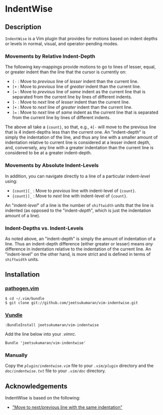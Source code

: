 # IndentWise

## Description

`IndentWise` is a Vim plugin that provides for motions based on indent depths
or levels in normal, visual, and operator-pending modes.

### Movements by Relative Indent-Depth

The following key-mappings provide motions to go to lines of lesser, equal, or
greater indent than the line that the cursor is currently on:

- `[-`  : Move to *previous* line of *lesser* indent than the current line.
- `[+`  : Move to *previous* line of *greater* indent than the current line.
- `[=`  : Move to *previous* line of *same* indent as the current line that
          is separated from the current line by lines of different indents.
- `]-`  : Move to *next* line of *lesser* indent than the current line.
- `]+`  : Move to *next* line of *greater* indent than the current line.
- `]=`  : Move to *next* line of *same* indent as the current line that
          is separated from the current line by lines of different indents.

The above all take a `{count}`, so that, e.g., ``4[-`` will move to the
previous line that is 4 indent-depths less than the current one. An
"indent-depth" is simply the indentation of the line, and thus any line with a
smaller amount of indentation relative to current line is considered at a
lesser indent depth, and, conversely, any line with a greater indentation than
the current line is considered to be at a greater indent-depth.

### Movements by Absolute Indent-Levels

In addition, you can navigate directly to a line of a particular indent-*level*
using:

- `{count}[_`  : Move to *previous* line with indent-level of `{count}`.
- `{count}]_`  : Move to *next* line with indent-level of `{count}`.

An "indent-*level*" of a line is the number of ``shiftwidth`` units that the
line is indented (as opposed to the "indent-*depth*", which is just the
indentation amount of a line).

### Indent-Depths vs. Indent-Levels

As noted above, an "indent-depth" is simply the amount of indentation of a
line. Thus an indent-depth difference (either greater or lesser) means *any*
difference in indentation relative to the indentation of the current line. An
"indent-level" on the other hand, is more strict and is defined in terms of
``shiftwidth`` units.

## Installation

### [pathogen.vim](https://github.com/tpope/vim-pathogen)

    $ cd ~/.vim/bundle
    $ git clone git://github.com/jeetsukumaran/vim-indentwise.git


### [Vundle](https://github.com/gmarik/vundle.git)

    :BundleInstall jeetsukumaran/vim-indentwise

Add the line below into your _.vimrc_.

    Bundle 'jeetsukumaran/vim-indentwise'

### Manually

Copy the _`plugin/indentwise.vim`_ file to your _`.vim/plugin`_ directory and the
_`doc/indentwise.txt`_ file to your _`.vim/doc`_ directory.

## Acknowledgements

IndentWise is based on the following:

-   ["Move to next/previous line with the same indentation"](http://vim.wikia.com/wiki/Move_to_next/previous_line_with_same_indentation)
